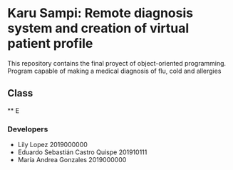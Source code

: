 # Karu Sampi: Remote diagnosis system and creation of virtual patient profile

This repository contains the final proyect of object-oriented programming. Program capable of making a medical diagnosis of flu, cold and allergies

## Class

** E

### Developers
* Lily Lopez 2019000000
* Eduardo Sebastián Castro Quispe 201910111
* María Andrea Gonzales 2019000000


